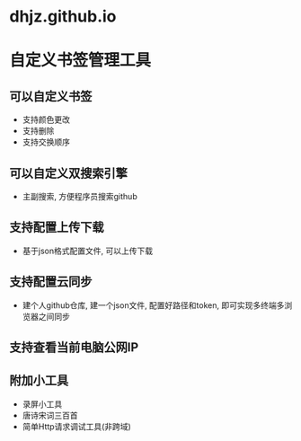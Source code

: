 # dhjz.github.io
# 自定义书签管理工具
## 可以自定义书签
- 支持颜色更改
- 支持删除
- 支持交换顺序
## 可以自定义双搜索引擎
- 主副搜索, 方便程序员搜索github
## 支持配置上传下载
- 基于json格式配置文件, 可以上传下载
## 支持配置云同步
- 建个人github仓库, 建一个json文件, 配置好路径和token, 即可实现多终端多浏览器之间同步
## 支持查看当前电脑公网IP
## 附加小工具
- 录屏小工具
- 唐诗宋词三百首
- 简单Http请求调试工具(非跨域)
